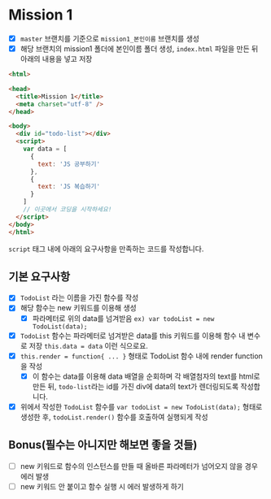 # Mission 1

- [x] `master` 브랜치를 기준으로 `mission1_본인이름` 브랜치를 생성
- [x] 해당 브랜치의 mission1 폴더에 본인이름 폴더 생성, `index.html` 파일을 만든 뒤 아래의 내용을 넣고 저장

```html
<html>

<head>
  <title>Mission 1</title>
  <meta charset="utf-8" />
</head>

<body>
  <div id="todo-list"></div>
  <script>
    var data = [
      {
        text: 'JS 공부하기'
      },
      {
        text: 'JS 복습하기'
      }
    ]
	// 이곳에서 코딩을 시작하세요!
  </script>
</body>
</html>
```

`script` 태그 내에 아래의 요구사항을 만족하는 코드를 작성합니다.

## 기본 요구사항

- [x] `TodoList` 라는 이름을 가진 함수를 작성
- [x] 해당 함수는 new 키워드를 이용해 생성
  - [x] 파라메터로 위의 data를 넘겨받음 `ex) var todoList = new TodoList(data);`
- [x] `TodoList` 함수는 파라메터로 넘겨받은 data를 this 키워드를 이용해 함수 내 변수로 저장 `this.data = data` 이런 식으로요.
- [x] `this.render = function{ ... }` 형태로 TodoList 함수 내에 render function을 작성
	- [x] 이 함수는 data를 이용해 data 배열을 순회하며 각 배열첨자의 text를 html로 만든 뒤, `todo-list`라는 id를 가진 div에 data의 text가 렌더링되도록 작성합니다.
- [x] 위에서 작성한 `TodoList` 함수를 `var todoList = new TodoList(data);` 형태로 생성한 후, `todoList.render()` 함수를 호출하여 실행되게 작성

## Bonus(필수는 아니지만 해보면 좋을 것들)

- [ ] new 키워드로 함수의 인스턴스를 만들 때 올바른 파라메터가 넘어오지 않을 경우 에러 발생
- [ ] new 키워드 안 붙이고 함수 실행 시 에러 발생하게 하기
